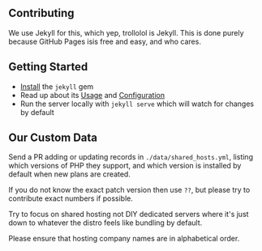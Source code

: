 ## Contributing

We use Jekyll for this, which yep, trollolol is Jekyll. This is done purely because GitHub Pages isis free and easy, and who cares.

## Getting Started

* [Install](http://jekyllrb.com/docs/installation/) the `jekyll` gem
* Read up about its [Usage](http://jekyllrb.com/docs/usage/) and [Configuration](http://jekyllrb.com/docs/configuration/)
* Run the server locally with `jekyll serve` which will watch for changes by default

## Our Custom Data

Send a PR adding or updating records in `./data/shared_hosts.yml`, listing which versions of PHP they support, and which 
version is installed by default when new plans are created. 

If you do not know the exact patch version then use `??`, but please try to contribute exact numbers if possible.

Try to focus on shared hosting not DIY dedicated servers where it's just down to whatever the distro feels like
bundling by default.

Please ensure that hosting company names are in alphabetical order.
